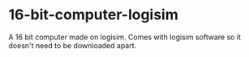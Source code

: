 # 16-bit-computer-logisim
A 16 bit computer made on logisim. Comes with logisim software so it doesn't need to be downloaded apart.
